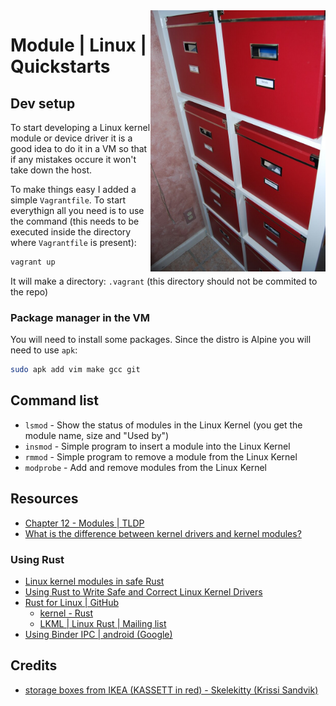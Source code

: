 <img src="../assets/2356452432_030a3a24d8_b.jpg" alt="Tux nov2011" style="width: 280px;" align="right">

# Module | Linux | Quickstarts

## Dev setup
To start developing a Linux kernel module or device driver it is a good idea to do it in a VM so that if any mistakes occure it won't take down the host.

To make things easy I added a simple `Vagrantfile`. To start everythign all you need is to use the command (this needs to be executed inside the directory where `Vagrantfile` is present): 
```bash
vagrant up
```

It will make a directory: `.vagrant` (this directory should not be commited to the repo)

### Package manager in the VM
You will need to install some packages. Since the distro is Alpine you will need to use `apk`: 
```bash
sudo apk add vim make gcc git
```

## Command list
- `lsmod` - Show the status of modules in the Linux Kernel (you get the module name, size and "Used by")
- `insmod` - Simple program to insert a module into the Linux Kernel
- `rmmod` - Simple program to remove a module from the Linux Kernel
- `modprobe` - Add and remove modules from the Linux Kernel

## Resources
- [Chapter 12 - Modules | TLDP](https://tldp.org/LDP/tlk/modules/modules.html)
- [What is the difference between kernel drivers and kernel modules?](https://unix.stackexchange.com/questions/47208/what-is-the-difference-between-kernel-drivers-and-kernel-modules)
### Using Rust
- [Linux kernel modules in safe Rust](https://github.com/fishinabarrel/linux-kernel-module-rust)
- [Using Rust to Write Safe and Correct Linux Kernel Drivers](https://www.infoq.com/news/2021/04/rust-linux-kernel-development/)
- [Rust for Linux | GitHub](https://github.com/Rust-for-Linux)
    - [kernel - Rust](https://rust-for-linux.github.io/docs/kernel/)
    - [LKML | Linux Rust | Mailing list](https://lkml.org/lkml/2021/4/14/1023)
- [Using Binder IPC | android (Google)](https://source.android.com/devices/architecture/hidl/binder-ipc)

## Credits
- [storage boxes from IKEA (KASSETT in red) - Skelekitty (Krissi Sandvik)](https://search.openverse.engineering/image/020ad4fc-b740-4669-b260-8f3e675cfac3)
